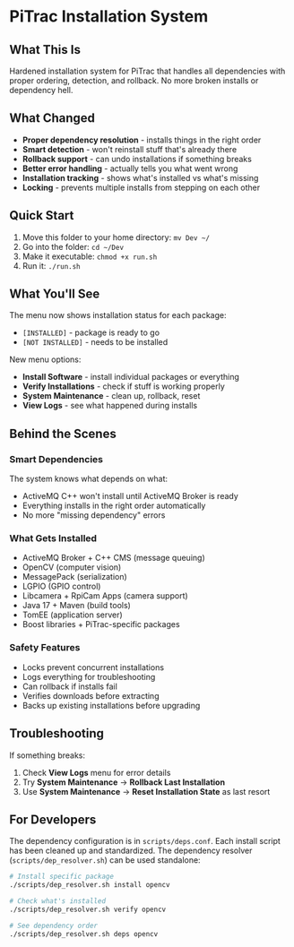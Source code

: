 # PiTrac Installation System

## What This Is
Hardened installation system for PiTrac that handles all dependencies with proper ordering, detection, and rollback. No more broken installs or dependency hell.

## What Changed
- **Proper dependency resolution** - installs things in the right order
- **Smart detection** - won't reinstall stuff that's already there
- **Rollback support** - can undo installations if something breaks
- **Better error handling** - actually tells you what went wrong
- **Installation tracking** - shows what's installed vs what's missing
- **Locking** - prevents multiple installs from stepping on each other

## Quick Start

1. Move this folder to your home directory: `mv Dev ~/`
2. Go into the folder: `cd ~/Dev` 
3. Make it executable: `chmod +x run.sh`
4. Run it: `./run.sh`

## What You'll See

The menu now shows installation status for each package:
- `[INSTALLED]` - package is ready to go
- `[NOT INSTALLED]` - needs to be installed

New menu options:
- **Install Software** - install individual packages or everything
- **Verify Installations** - check if stuff is working properly  
- **System Maintenance** - clean up, rollback, reset
- **View Logs** - see what happened during installs

## Behind the Scenes

### Smart Dependencies
The system knows what depends on what:
- ActiveMQ C++ won't install until ActiveMQ Broker is ready
- Everything installs in the right order automatically
- No more "missing dependency" errors

### What Gets Installed
- ActiveMQ Broker + C++ CMS (message queuing)
- OpenCV (computer vision)
- MessagePack (serialization)  
- LGPIO (GPIO control)
- Libcamera + RpiCam Apps (camera support)
- Java 17 + Maven (build tools)
- TomEE (application server)
- Boost libraries + PiTrac-specific packages

### Safety Features
- Locks prevent concurrent installations
- Logs everything for troubleshooting
- Can rollback if installs fail
- Verifies downloads before extracting
- Backs up existing installations before upgrading

## Troubleshooting

If something breaks:
1. Check **View Logs** menu for error details
2. Try **System Maintenance** → **Rollback Last Installation**  
3. Use **System Maintenance** → **Reset Installation State** as last resort

## For Developers

The dependency configuration is in `scripts/deps.conf`. Each install script has been cleaned up and standardized. The dependency resolver (`scripts/dep_resolver.sh`) can be used standalone:

```bash
# Install specific package
./scripts/dep_resolver.sh install opencv

# Check what's installed  
./scripts/dep_resolver.sh verify opencv

# See dependency order
./scripts/dep_resolver.sh deps opencv
```

